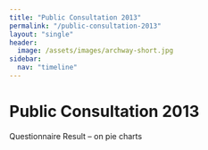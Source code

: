 ```yaml
---
title: "Public Consultation 2013"
permalink: "/public-consultation-2013"
layout: "single"
header:
  image: /assets/images/archway-short.jpg
sidebar:
  nav: "timeline"
---
```


# Public Consultation 2013

Questionnaire Result – on pie charts
